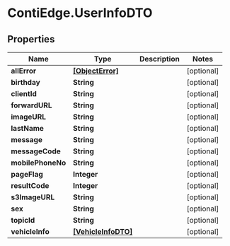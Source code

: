 # ContiEdge.UserInfoDTO

## Properties
Name | Type | Description | Notes
------------ | ------------- | ------------- | -------------
**allError** | [**[ObjectError]**](ObjectError.md) |  | [optional] 
**birthday** | **String** |  | [optional] 
**clientId** | **String** |  | [optional] 
**forwardURL** | **String** |  | [optional] 
**imageURL** | **String** |  | [optional] 
**lastName** | **String** |  | [optional] 
**message** | **String** |  | [optional] 
**messageCode** | **String** |  | [optional] 
**mobilePhoneNo** | **String** |  | [optional] 
**pageFlag** | **Integer** |  | [optional] 
**resultCode** | **Integer** |  | [optional] 
**s3ImageURL** | **String** |  | [optional] 
**sex** | **String** |  | [optional] 
**topicId** | **String** |  | [optional] 
**vehicleInfo** | [**[VehicleInfoDTO]**](VehicleInfoDTO.md) |  | [optional] 


